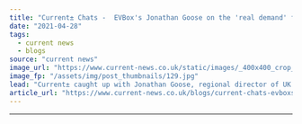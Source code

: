 ```yaml
---
title: "Current± Chats -  EVBox's Jonathan Goose on the 'real demand' for pre-bookable park and charge spaces"
date: "2021-04-28"
tags: 
  - current news
  - blogs
source: "current news"
image_url: "https://www.current-news.co.uk/static/images/_400x400_crop_center-center/Holiday-Inn-Express-Bicester-chargers-image-EVBox.jpg"
image_fp: "/assets/img/post_thumbnails/129.jpg"
lead: "Current± ​caught up with Jonathan Goose, regional director of UK and Ireland at EVBox, to talk about reducing anxiety through pre-bookable spaces and how it is currently 'bananas' in the charging business."
article_url: "https://www.current-news.co.uk/blogs/current-chats-evboxs-jonathan-goose-on-the-real-demand-for-pre-bookable-park-and-charge-spaces?utm_source=rss-feeds&utm_medium=rss&utm_campaign=rss"
---
```


---
